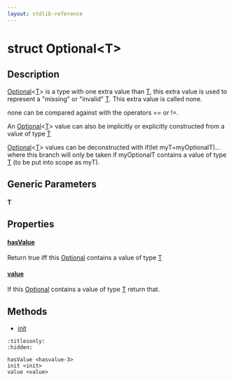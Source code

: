 ```yaml
---
layout: stdlib-reference
---
```


# struct Optional\<T\>

## Description

<span class='code'><a href="index.html" class="code_type">Optional</a>&lt;<a href="index.html#typeparam-T" class="code_type">T</a>&gt;</span> is a type with one extra value than <span class='code'><a href="index.html#typeparam-T" class="code_type">T</a></span>, this extra value is
used to represent a "missing" or "invalid" <span class='code'><a href="index.html#typeparam-T" class="code_type">T</a></span>. This extra value is called
<span class='code'>none</span>.

<span class='code'>none</span> can be compared against with the operators <span class='code'>==</span> or <span class='code'>!=</span>.

An <span class='code'><a href="index.html" class="code_type">Optional</a>&lt;<a href="index.html#typeparam-T" class="code_type">T</a>&gt;</span> value can also be implicitly or explicitly constructed from
a value of type <span class='code'><a href="index.html#typeparam-T" class="code_type">T</a></span>

<span class='code'><a href="index.html" class="code_type">Optional</a>&lt;<a href="index.html#typeparam-T" class="code_type">T</a>&gt;</span> values can be deconstructed with <span class='code'>if(let myT=myOptionalT)...</span>
where this branch will only be taken if <span class='code'>myOptionalT</span> contains a value
of type <span class='code'><a href="index.html#typeparam-T" class="code_type">T</a></span> (to be put into scope as <span class='code'>myT</span>).


## Generic Parameters

####  <a id="typeparam-T"></a>T

## Properties

####  <a id="decl-hasValue"></a>[hasValue](hasvalue-3.html)
Return <span class='code'>true</span> iff this <span class='code'><a href="index.html" class="code_type">Optional</a></span> contains a value of type <span class='code'><a href="index.html#typeparam-T" class="code_type">T</a></span>

####  <a id="decl-value"></a>[value](value.html)
If this <span class='code'><a href="index.html" class="code_type">Optional</a></span> contains a value of type <span class='code'><a href="index.html#typeparam-T" class="code_type">T</a></span> return that.


## Methods

* [init](init.html)


```{toctree}
:titlesonly:
:hidden:

hasValue <hasvalue-3>
init <init>
value <value>
```
